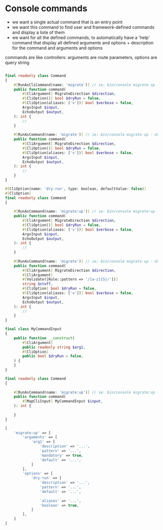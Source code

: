 # Console commands

- we want a single actual command that is an entry point
- we want this command to find user and framework-defined commands and display a liste of them
- we want for all the defined commands, to automatically have a 'help' command that display all defined arguments and options + description for the command and arguments and options

commands are like controllers: arguments are route parameters, options are query string
```php

final readonly class Command
{
    #[RunAsCliCommand(name: 'migrate')] // ie: bin/console migrate up --dry-run
    public function command(
        #[CliArgument] MigrateDirection $direction,
        #[CliOption()] bool $dryRun = false,
        #[CliOption(aliases: ['v'])] bool $verbose = false,
        ArgvInput $input, 
        EchoOutput $output, 
    ): int {
        //    
    }
    
    #[RunAsCommand(name: 'migrate')] // ie: bin/console migrate up --dry-run
    public function command(
        #[CliArgument] MigrateDirection $direction,
        #[CliOption()] bool $dryRun = false,
        #[CliOption(aliases: ['v'])] bool $verbose = false,
        ArgvInput $input, 
        EchoOutput $output, 
    ): int {
        //    
    }
}
```


```php
#[CliOption(name: 'dry-run', type: boolean, defaultValue: false)]
#[CliOption]
final readonly class Command
{
    
    #[RunAsCommand(name: 'migrate:up')] // ie: bin/console migrate:up --dry-run
    public function command(
        #[CliArgument] MigrateDirection $direction,
        #[CliOption()] bool $dryRun = false,
        #[CliOption(aliases: ['v'])] bool $verbose = false,
        ArgvInput $input,
        EchoOutput $output,
    ): int {
        //    
    }
    
    #[RunAsCommand(name: 'migrate')] // ie: bin/console migrate up --dry-run
    public function command(
        #[CliArgument] MigrateDirection $direction,
        #[CliArgument]
        #[Validate([Rule::pattern => '/[a-z]{5}/'])] 
        string $stuff,
        #[CliOption] bool $dryRun = false,
        #[CliOption(aliases: ['v'])] bool $verbose = false,
        ArgvInput $input, 
        EchoOutput $output, 
    ): int {
        //    
    }
}
```


```php
final class MyCommandInput
{
    public function __construct(
        #[CliArgument]
        public readonly string $arg1,
        #[CliOption]
        public bool $dryRun = false,
    ) {
    }
}

final readonly class Command
{
    
    #[RunAsCommand(name: 'migrate:up')] // ie: bin/console migrate:up --dry-run
    public function command(
        #[MapCliInput] MyCommandInput $input,
    ): int {
            
    }
}

[
    'migrate:up' => [
        'arguments' => [
            'arg1' => [
                'description' => '...',
                'pattern' => '...',
                'mandatory' => true,
                'default' => '...',            
            ]                   
        ],   
        'options' => [
            'dry-run' => [
                'description' => '...',
                'pattern' => '...',
                'default' => '...',
                
                'aliases' => '...',
                'boolean' => true,             
            ]           
        ],
    ]
]



```
